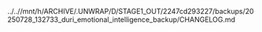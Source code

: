 ../..//mnt/h/ARCHIVE/.UNWRAP/D/STAGE1_OUT/2247cd293227/backups/20250728_132733_duri_emotional_intelligence_backup/CHANGELOG.md